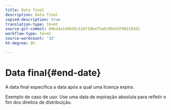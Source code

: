 ```yaml
---
title: Data final
description: Data final
copied-description: true
translation-type: tm+mt
source-git-commit: 89bdda1d4bd5c126f19ba75a819942df901183d1
workflow-type: tm+mt
source-wordcount: '32'
ht-degree: 0%

---
```



# Data final{#end-date}

A data final especifica a data após a qual uma licença expira.

Exemplo de caso de uso: Use uma data de expiração absoluta para refletir o fim dos direitos de distribuição.
